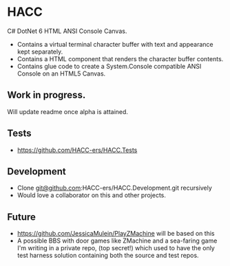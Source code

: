# HACC

C# DotNet 6 HTML ANSI Console Canvas.

* Contains a virtual terminal character buffer with text and appearance kept separately.
* Contains a HTML component that renders the character buffer contents.
* Contains glue code to create a System.Console compatible ANSI Console on an HTML5 Canvas.

## Work in progress.

Will update readme once alpha is attained.

## Tests

- https://github.com/HACC-ers/HACC.Tests

## Development

* Clone git@github.com:HACC-ers/HACC.Development.git recursively
* Would love a collaborator on this and other projects.

## Future

* https://github.com/JessicaMulein/PlayZMachine will be based on this
* A possible BBS with door games like ZMachine and a sea-faring game I'm writing in a private repo, (top secret!) which
  used to have the only test harness solution containing both the source and test repos.
